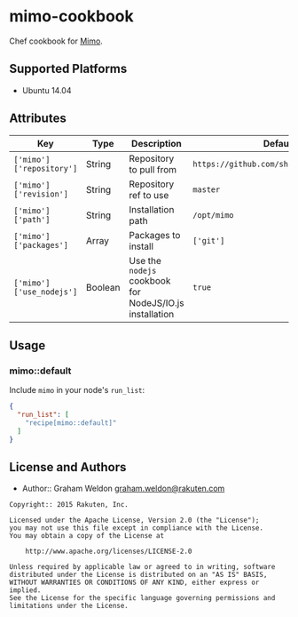 # mimo-cookbook

Chef cookbook for [Mimo][1].

## Supported Platforms

* Ubuntu 14.04

## Attributes

| Key | Type | Description | Default |
| --- | ---- | ----------- | ------- |
| `['mimo']['repository']` | String | Repository to pull from | `https://github.com/shutterfly/Mimo.git` |
| `['mimo']['revision']` | String | Repository ref to use | `master` |
| `['mimo']['path']` | String | Installation path | `/opt/mimo` |
| `['mimo']['packages']` | Array | Packages to install | `['git']` |
| `['mimo']['use_nodejs']` | Boolean | Use the `nodejs` cookbook for NodeJS/IO.js installation | `true` |

## Usage

### mimo::default

Include `mimo` in your node's `run_list`:

```json
{
  "run_list": [
    "recipe[mimo::default]"
  ]
}
```

## License and Authors

- Author:: Graham Weldon <graham.weldon@rakuten.com>

```text
Copyright:: 2015 Rakuten, Inc.

Licensed under the Apache License, Version 2.0 (the "License");
you may not use this file except in compliance with the License.
You may obtain a copy of the License at

    http://www.apache.org/licenses/LICENSE-2.0

Unless required by applicable law or agreed to in writing, software
distributed under the License is distributed on an "AS IS" BASIS,
WITHOUT WARRANTIES OR CONDITIONS OF ANY KIND, either express or implied.
See the License for the specific language governing permissions and
limitations under the License.
```

[1]: https://github.com/shutterfly/Mimo
